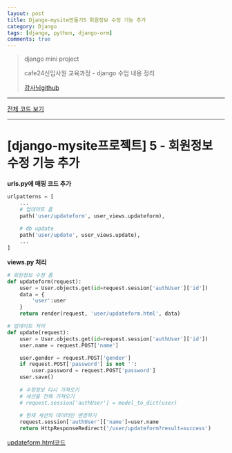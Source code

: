 ```yaml
---
layout: post
title: Django-mysite만들기5 회원정보 수정 기능 추가
category: Django
tags: [django, python, django-orm]
comments: true
---
```


> django mini project
>
> cafe24신입사원 교육과정 - django 수업 내용 정리
>
> [강사님github](https://github.com/kickscar)



---



[전체 코드 보기](https://github.com/jungeunlee95/python-mysite)



---

# [django-mysite프로젝트] 5 - 회원정보 수정 기능 추가

**urls.py에 매핑 코드 추가**

```python
urlpatterns = [
	...
    # 업데이트 폼
    path('user/updateform', user_views.updateform),
    
    # db update
    path('user/update', user_views.update),
	...
]
```

**views.py 처리**

```python
# 회원정보 수정 폼
def updateform(request):
    user = User.objects.get(id=request.session['authUser']['id'])
    data = {
        'user':user
    }
    return render(request, 'user/updateform.html', data)

# 업데이트 처리
def update(request):
    user = User.objects.get(id=request.session['authUser']['id'])
    user.name = request.POST['name']

    user.gender = request.POST['gender']
    if request.POST['password'] is not '':
        user.password = request.POST['password']
    user.save()
    
    # 수정정보 다시 가져오기
    # 세션을 전체 가져오기
    # request.session['authUser'] = model_to_dict(user)
    
    # 현재 세션의 데이터만 변경하기
    request.session['authUser']['name']=user.name
    return HttpResponseRedirect('/user/updateform?result=success')
```



[updateform.html코드](https://github.com/jungeunlee95/python-mysite/blob/master/templates/user/updateform.html)





